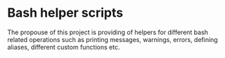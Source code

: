 # Bash helper scripts

The propouse of this project is providing of helpers for different bash related
operations such as printing messages, warnings, errors, defining aliases,
different custom functions etc.
